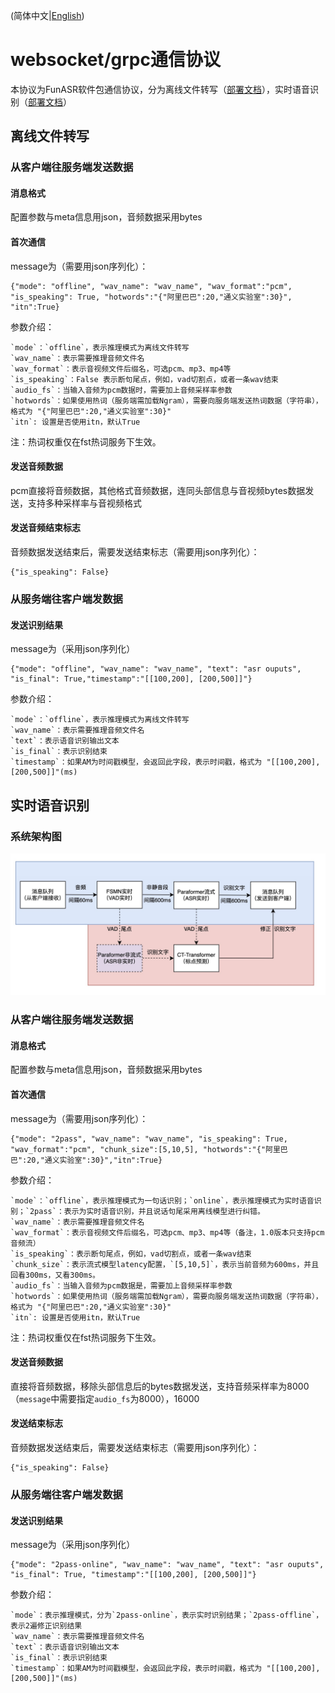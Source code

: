 (简体中文|[English](./websocket_protocol.md))
# websocket/grpc通信协议

本协议为FunASR软件包通信协议，分为离线文件转写（[部署文档](./SDK_tutorial_zh.md)），实时语音识别（[部署文档](./SDK_tutorial_online_zh.md)）

## 离线文件转写
### 从客户端往服务端发送数据
#### 消息格式
配置参数与meta信息用json，音频数据采用bytes
#### 首次通信
message为（需要用json序列化）：
```text
{"mode": "offline", "wav_name": "wav_name", "wav_format":"pcm", "is_speaking": True, "hotwords":"{"阿里巴巴":20,"通义实验室":30}", "itn":True}
```
参数介绍：
```text
`mode`：`offline`，表示推理模式为离线文件转写
`wav_name`：表示需要推理音频文件名
`wav_format`：表示音视频文件后缀名，可选pcm、mp3、mp4等
`is_speaking`：False 表示断句尾点，例如，vad切割点，或者一条wav结束
`audio_fs`：当输入音频为pcm数据时，需要加上音频采样率参数
`hotwords`：如果使用热词（服务端需加载Ngram），需要向服务端发送热词数据（字符串），格式为 "{"阿里巴巴":20,"通义实验室":30}"
`itn`: 设置是否使用itn，默认True
```
注：热词权重仅在fst热词服务下生效。

#### 发送音频数据
pcm直接将音频数据，其他格式音频数据，连同头部信息与音视频bytes数据发送，支持多种采样率与音视频格式

#### 发送音频结束标志
音频数据发送结束后，需要发送结束标志（需要用json序列化）：
```text
{"is_speaking": False}
```

### 从服务端往客户端发数据
#### 发送识别结果
message为（采用json序列化）
```text
{"mode": "offline", "wav_name": "wav_name", "text": "asr ouputs", "is_final": True,"timestamp":"[[100,200], [200,500]]"}
```
参数介绍：
```text
`mode`：`offline`，表示推理模式为离线文件转写
`wav_name`：表示需要推理音频文件名
`text`：表示语音识别输出文本
`is_final`：表示识别结束
`timestamp`：如果AM为时间戳模型，会返回此字段，表示时间戳，格式为 "[[100,200], [200,500]]"(ms)
```

## 实时语音识别
### 系统架构图

<div align="left"><img src="images/2pass.jpg" width="600"/></div>

### 从客户端往服务端发送数据
#### 消息格式
配置参数与meta信息用json，音频数据采用bytes

#### 首次通信
message为（需要用json序列化）：
```text
{"mode": "2pass", "wav_name": "wav_name", "is_speaking": True, "wav_format":"pcm", "chunk_size":[5,10,5], "hotwords":"{"阿里巴巴":20,"通义实验室":30}","itn":True}
```
参数介绍：
```text
`mode`：`offline`，表示推理模式为一句话识别；`online`，表示推理模式为实时语音识别；`2pass`：表示为实时语音识别，并且说话句尾采用离线模型进行纠错。
`wav_name`：表示需要推理音频文件名
`wav_format`：表示音视频文件后缀名，可选pcm、mp3、mp4等（备注，1.0版本只支持pcm音频流）
`is_speaking`：表示断句尾点，例如，vad切割点，或者一条wav结束
`chunk_size`：表示流式模型latency配置，`[5,10,5]`，表示当前音频为600ms，并且回看300ms，又看300ms。
`audio_fs`：当输入音频为pcm数据是，需要加上音频采样率参数
`hotwords`：如果使用热词（服务端需加载Ngram），需要向服务端发送热词数据（字符串），格式为 "{"阿里巴巴":20,"通义实验室":30}"
`itn`: 设置是否使用itn，默认True
```
注：热词权重仅在fst热词服务下生效。

#### 发送音频数据
直接将音频数据，移除头部信息后的bytes数据发送，支持音频采样率为8000（`message`中需要指定`audio_fs`为8000），16000
#### 发送结束标志
音频数据发送结束后，需要发送结束标志（需要用json序列化）：
```text
{"is_speaking": False}
```
### 从服务端往客户端发数据
#### 发送识别结果
message为（采用json序列化）
```text
{"mode": "2pass-online", "wav_name": "wav_name", "text": "asr ouputs", "is_final": True, "timestamp":"[[100,200], [200,500]]"}
```
参数介绍：
```text
`mode`：表示推理模式，分为`2pass-online`，表示实时识别结果；`2pass-offline`，表示2遍修正识别结果
`wav_name`：表示需要推理音频文件名
`text`：表示语音识别输出文本
`is_final`：表示识别结束
`timestamp`：如果AM为时间戳模型，会返回此字段，表示时间戳，格式为 "[[100,200], [200,500]]"(ms)
```

